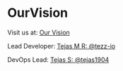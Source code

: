 # OurVision

Visit us at: [Our Vision](https://OurVision-IEEE.github.io)

Lead Developer: [Tejas M R: @tezz-io](https://github.com/tezz-io)

DevOps Lead: [Tejas S: @tejas1904](https://github.com/tejas1904)
